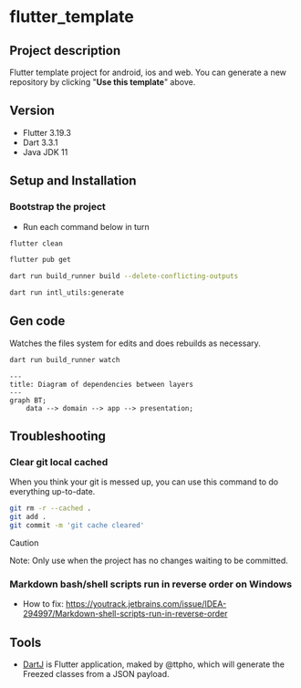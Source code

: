 # flutter_template

## Project description

Flutter template project for android, ios and web. You can generate a new repository by clicking
"**Use this template**" above.

## Version

- Flutter 3.19.3
- Dart 3.3.1
- Java JDK 11

## Setup and Installation

### Bootstrap the project

- Run each command below in turn

```bash
flutter clean
```

```bash
flutter pub get 
```

```bash
dart run build_runner build --delete-conflicting-outputs 
```

```bash
dart run intl_utils:generate
```

## Gen code

Watches the files system for edits and does rebuilds as necessary.

```bash
dart run build_runner watch
```

```mermaid
---
title: Diagram of dependencies between layers
---
graph BT;
    data --> domain --> app --> presentation;
```

## Troubleshooting

### Clear git local cached

When you think your git is messed up, you can use this command to do everything up-to-date.

```bash
git rm -r --cached . 
git add . 
git commit -m 'git cache cleared'
```

> [!CAUTION]
> Note: Only use when the project has no changes waiting to be committed.

### Markdown bash/shell scripts run in reverse order on Windows

- How to
  fix: https://youtrack.jetbrains.com/issue/IDEA-294997/Markdown-shell-scripts-run-in-reverse-order

## Tools

- [DartJ](https://dartj.web.app/) is Flutter application, maked by @ttpho, which will generate the
  Freezed classes from a JSON payload.